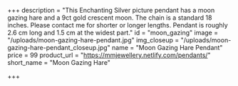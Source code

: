 +++
description = "This Enchanting Silver picture pendant has a moon gazing hare and a 9ct gold crescent moon. The chain is a standard 18 inches. Please contact me for shorter or longer lengths. Pendant is roughly 2.6 cm long and 1.5 cm at the widest part."
id = "moon_gazing"
image = "/uploads/moon-gazing-hare-pendant.jpg"
img_closeup = "/uploads/moon-gazing-hare-pendant_closeup.jpg"
name = "Moon Gazing Hare Pendant"
price = 99
product_url = "https://mmjewellery.netlify.com/pendants/"
short_name = "Moon Gazing Hare"

+++
